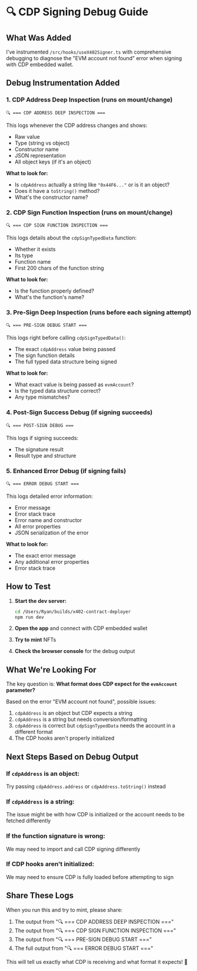 # 🔍 CDP Signing Debug Guide

## What Was Added

I've instrumented `/src/hooks/useX402Signer.ts` with comprehensive debugging to diagnose the "EVM account not found" error when signing with CDP embedded wallet.

## Debug Instrumentation Added

### 1. **CDP Address Deep Inspection** (runs on mount/change)
```
🔍 === CDP ADDRESS DEEP INSPECTION ===
```
This logs whenever the CDP address changes and shows:
- Raw value
- Type (string vs object)
- Constructor name
- JSON representation
- All object keys (if it's an object)

**What to look for:**
- Is `cdpAddress` actually a string like `"0x44F6..."` or is it an object?
- Does it have a `toString()` method?
- What's the constructor name?

### 2. **CDP Sign Function Inspection** (runs on mount/change)
```
🔍 === CDP SIGN FUNCTION INSPECTION ===
```
This logs details about the `cdpSignTypedData` function:
- Whether it exists
- Its type
- Function name
- First 200 chars of the function string

**What to look for:**
- Is the function properly defined?
- What's the function's name?

### 3. **Pre-Sign Deep Inspection** (runs before each signing attempt)
```
🔍 === PRE-SIGN DEBUG START ===
```
This logs right before calling `cdpSignTypedData()`:
- The exact `cdpAddress` value being passed
- The sign function details
- The full typed data structure being signed

**What to look for:**
- What exact value is being passed as `evmAccount`?
- Is the typed data structure correct?
- Any type mismatches?

### 4. **Post-Sign Success Debug** (if signing succeeds)
```
🔍 === POST-SIGN DEBUG ===
```
This logs if signing succeeds:
- The signature result
- Result type and structure

### 5. **Enhanced Error Debug** (if signing fails)
```
🔍 === ERROR DEBUG START ===
```
This logs detailed error information:
- Error message
- Error stack trace
- Error name and constructor
- All error properties
- JSON serialization of the error

**What to look for:**
- The exact error message
- Any additional error properties
- Error stack trace

## How to Test

1. **Start the dev server:**
   ```bash
   cd /Users/Ryan/builds/x402-contract-deployer
   npm run dev
   ```

2. **Open the app** and connect with CDP embedded wallet

3. **Try to mint** NFTs

4. **Check the browser console** for the debug output

## What We're Looking For

The key question is: **What format does CDP expect for the `evmAccount` parameter?**

Based on the error "EVM account not found", possible issues:
1. `cdpAddress` is an object but CDP expects a string
2. `cdpAddress` is a string but needs conversion/formatting
3. `cdpAddress` is correct but `cdpSignTypedData` needs the account in a different format
4. The CDP hooks aren't properly initialized

## Next Steps Based on Debug Output

### If `cdpAddress` is an object:
Try passing `cdpAddress.address` or `cdpAddress.toString()` instead

### If `cdpAddress` is a string:
The issue might be with how CDP is initialized or the account needs to be fetched differently

### If the function signature is wrong:
We may need to import and call CDP signing differently

### If CDP hooks aren't initialized:
We may need to ensure CDP is fully loaded before attempting to sign

## Share These Logs

When you run this and try to mint, please share:
1. The output from "🔍 === CDP ADDRESS DEEP INSPECTION ==="
2. The output from "🔍 === CDP SIGN FUNCTION INSPECTION ==="
3. The output from "🔍 === PRE-SIGN DEBUG START ==="
4. The full output from "🔍 === ERROR DEBUG START ==="

This will tell us exactly what CDP is receiving and what format it expects! 🎯
